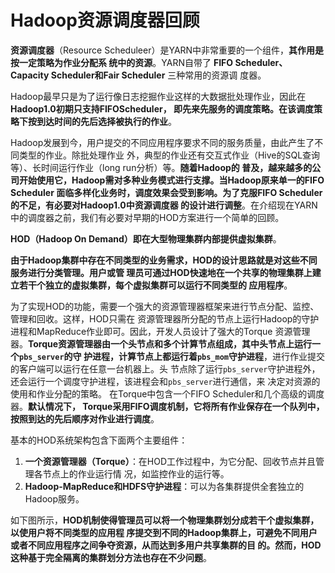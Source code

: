 Hadoop资源调度器回顾
===================================================================================
**资源调度器**（Resource Scheduleer）是YARN中非常重要的一个组件，**其作用是按一定策略为作业分配系
统中的资源**。YARN自带了 **FIFO Scheduler、Capacity  Scheduler和Fair Scheduler** 三种常用的资源调
度器。

Hadoop最早只是为了运行像日志挖掘作业这样的大数据批处理作业，因此在 **Hadoop1.0初期只支持FIFOScheduler，
即先来先服务的调度策略。在该调度策略下按到达时间的先后选择被执行的作业**。

Hadoop发展到今，用户提交的不同应用程序要求不同的服务质量，由此产生了不同类型的作业。除批处理作业
外，典型的作业还有交互式作业（Hive的SQL查询等）、长时间运行作业（long run分析）等。**随着Hadoop的
普及，越来越多的公司开始使用它，Hadoop需对多种业务模式进行支撑。当Hadoop原来单一的FIFO Scheduler
面临多样化业务时，调度效果会受到影响。为了克服FIFO Scheduler的不足，有必要对Hadoop1.0中资源调度器
的设计进行调整**。在介绍现在YARN中的调度器之前，我们有必要对早期的HOD方案进行一个简单的回顾。

**HOD（Hadoop On Demand）即在大型物理集群内部提供虚拟集群**。

**由于Hadoop集群中存在不同类型的业务需求，HOD的设计思路就是对这些不同服务进行分类管理。用户或管
理员可通过HOD快速地在一个共享的物理集群上建立若干个独立的虚拟集群，每个虚拟集群可以运行不同类型的
应用程序**。

为了实现HOD的功能，需要一个强大的资源管理器框架来进行节点分配、监控、管理和回收。这样，HOD只需在
资源管理器所分配的节点上运行Hadoop的守护进程和MapReduce作业即可。因此，开发人员设计了强大的Torque
资源管理器。**Torque资源管理器由一个头节点和多个计算节点组成，其中头节点上运行一个`pbs_server`的守
护进程，计算节点上都运行着`pbs_mom`守护进程**，进行作业提交的客户端可以运行在任意一台机器上。头
节点除了运行`pbs_server`守护进程外，还会运行一个调度守护进程，该进程会和`pbs_server`进行通信，来
决定对资源的使用和作业分配的策略。 在Torque中包含一个FIFO Scheduler和几个高级的调度器。**默认情况下，
Torque采用FIFO调度机制，它将所有作业保存在一个队列中，按照到达的先后顺序对作业进行调度**。

基本的HOD系统架构包含下面两个主要组件：
1. **一个资源管理器（Torque）**：在HOD工作过程中，为它分配、回收节点并且管理各节点上的作业运行情
况，如监控作业的运行等。
2. **Hadoop-MapReduce和HDFS守护进程**：可以为各集群提供全套独立的Hadoop服务。

如下图所示，**HOD机制使得管理员可以将一个物理集群划分成若干个虚拟集群，以使用户将不同类型的应用程
序提交到不同的Hadoop集群上，可避免不同用户或者不同应用程序之间争夺资源，从而达到多用户共享集群的目
的。然而，HOD这种基于完全隔离的集群划分方法也存在不少问题**。









